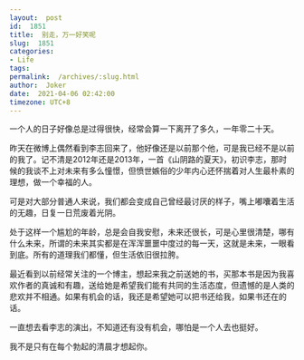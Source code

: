 ```yaml
---
layout:  post
id:  1851
title:  别走，万一好笑呢
slug:  1851
categories: 
- Life
tags:  
permalink:  /archives/:slug.html
author:  Joker
date:  2021-04-06 02:42:00
timezone: UTC+8
---
```




一个人的日子好像总是过得很快，经常会算一下离开了多久，一年零二十天。

昨天在微博上偶然看到李志回来了，他好像还是以前那个他，可是我已经不是以前的我了。记不清是2012年还是2013年，一首《山阴路的夏天》，初识李志，那时候的我谈不上对未来有多么憧憬，但愤世嫉俗的少年内心还怀揣着对人生最朴素的理想，做一个幸福的人。

可是对大部分普通人来说，我们都会变成自己曾经最讨厌的样子，嘴上嘟囔着生活的无趣，日复一日荒废着光阴。

处于这样一个尴尬的年龄，总是会自我安慰，未来还很长，可是心里很清楚，哪有什么未来，所谓的未来其实都是在浑浑噩噩中度过的每一天，这就是未来，一眼看到底。所有的道理我们都懂，但生活依旧很拉胯。

最近看到以前经常关注的一个博主，想起来我之前送她的书，买那本书是因为我喜欢作者的真诚和有趣，送给她是希望我们能有共同的生活态度，但遗憾的是人类的悲欢并不相通。如果有机会的话，我还是希望她可以把书还给我，如果书还在的话。

一直想去看李志的演出，不知道还有没有机会，哪怕是一个人去也挺好。

我不是只有在每个勃起的清晨才想起你。